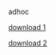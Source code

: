 adhoc

<a href='itms-services://?action=download-manifest&url=https://andywang1908.github.io/images/DistributionSummary.plist'>download 1</a>

<a href='itms-services://?action=download-manifest&url=https://andywang1908.github.io/images/manifest.plist'>download 2</a>
